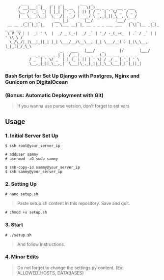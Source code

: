            ___     _     _   _        ___  _                                      
          / __|___| |_  | | | |_ __  |   \(_)__ _ _ _  __ _ ___                   
          \__ / -_|  _| | |_| | '_ \ | |) | / _` | ' \/ _` / _ \                  
          |___\___|\__|  \___/| .__/ |____/ \__,_|_||_\__, \___/                  
             _ _   _      ___ |_|    _  |__/          |___/  _  _      _          
     __ __ _(_| |_| |_   | _ \___ __| |_ __ _ _ _ ___ ___   | \| |__ _(_)_ _ __ __
     \ V  V | |  _| ' \  |  _/ _ (_-|  _/ _` | '_/ -_(_-<_  | .` / _` | | ' \\ \ /
      \_/\_/|_|\__|_||_| |_| \___/__/\__\__, |_| \___/__( ) |_|\_\__, |_|_||_/_\_\
                             _    ___   |___/   _       |/       |___/            
                __ _ _ _  __| |  / __|_  _ _ _ (_)__ ___ _ _ _ _                  
               / _` | ' \/ _` | | (_ | || | ' \| / _/ _ | '_| ' \                 
               \__,_|_||_\__,_|  \___|\_,_|_||_|_\__\___|_| |_||_| 


### Bash Script for Set Up Django with Postgres, Nginx and Gunicorn on DigitalOcean
### (Bonus: Automatic Deployment with Git)

> If you wanna use purse version, don't forget to set vars


## Usage

### 1. Initial Server Set Up

```
$ ssh root@your_server_ip
```

```
# adduser sammy
# usermod -aG sudo sammy
```

```
$ ssh-copy-id sammy@your_server_ip
$ ssh sammy@your_server_ip
```

### 2. Setting Up

```
# nano setup.sh
```

> Paste setup.sh content in this repository. Save and quit.

```
# chmod +x setup.sh
```

### 3. Start

```
# ./setup.sh
```

> And follow instructions.

### 4. Minor Edits

> Do not forget to change the settings.py content. (Ex: ALLOWED_HOSTS, DATABASES)